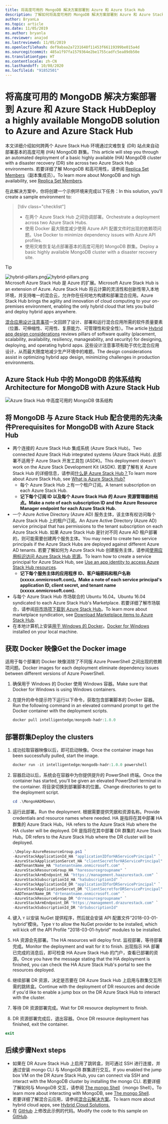 ```yaml
---
title: 将高度可用的 MongoDB 解决方案部署到 Azure 和 Azure Stack Hub
description: 了解如何将高度可用的 MongoDB 解决方案部署到 Azure 和 Azure Stack Hub
author: BryanLa
ms.topic: article
ms.date: 11/05/2019
ms.author: bryanla
ms.reviewer: anajod
ms.lastreviewed: 11/05/2019
ms.openlocfilehash: def9abaa2a7231648f11453f66119399be015a4d
ms.sourcegitcommit: 485a1f97fa1579364e2be1755cadfc5ea89db50e
ms.translationtype: HT
ms.contentlocale: zh-CN
ms.lasthandoff: 10/08/2020
ms.locfileid: "91852501"
---
```

# <a name="deploy-a-highly-available-mongodb-solution-to-azure-and-azure-stack-hub"></a><span data-ttu-id="e4efb-103">将高度可用的 MongoDB 解决方案部署到 Azure 和 Azure Stack Hub</span><span class="sxs-lookup"><span data-stu-id="e4efb-103">Deploy a highly available MongoDB solution to Azure and Azure Stack Hub</span></span>

<span data-ttu-id="e4efb-104">本文详细介绍如何跨两个 Azure Stack Hub 环境通过灾难恢复 (DR) 站点来自动部署基本的高度可用 (HA) MongoDB 群集。</span><span class="sxs-lookup"><span data-stu-id="e4efb-104">This article will step you through an automated deployment of a basic highly available (HA) MongoDB cluster with a disaster recovery (DR) site across two Azure Stack Hub environments.</span></span> <span data-ttu-id="e4efb-105">若要详细了解 MongoDB 和高可用性，请参阅 [Replica Set Members](https://docs.mongodb.com/manual/core/replica-set-members/)（副本集成员）。</span><span class="sxs-lookup"><span data-stu-id="e4efb-105">To learn more about MongoDB and high availability, see [Replica Set Members](https://docs.mongodb.com/manual/core/replica-set-members/).</span></span>

<span data-ttu-id="e4efb-106">在此解决方案中，你将创建一个示例环境来完成以下任务：</span><span class="sxs-lookup"><span data-stu-id="e4efb-106">In this solution, you'll create a sample environment to:</span></span>

> [!div class="checklist"]
> - <span data-ttu-id="e4efb-107">在两个 Azure Stack Hub 之间协调部署。</span><span class="sxs-lookup"><span data-stu-id="e4efb-107">Orchestrate a deployment across two Azure Stack Hubs.</span></span>
> - <span data-ttu-id="e4efb-108">使用 Docker 最大限度减少使用 Azure API 配置文件时出现的依赖项问题。</span><span class="sxs-lookup"><span data-stu-id="e4efb-108">Use Docker to minimize dependency issues with Azure API profiles.</span></span>
> - <span data-ttu-id="e4efb-109">使用灾难恢复站点部署基本的高度可用的 MongoDB 群集。</span><span class="sxs-lookup"><span data-stu-id="e4efb-109">Deploy a basic highly available MongoDB cluster with a disaster recovery site.</span></span>

> [!Tip]  
> <span data-ttu-id="e4efb-110">![hybrid-pillars.png](./media/solution-deployment-guide-cross-cloud-scaling/hybrid-pillars.png)</span><span class="sxs-lookup"><span data-stu-id="e4efb-110">![hybrid-pillars.png](./media/solution-deployment-guide-cross-cloud-scaling/hybrid-pillars.png)</span></span>  
> <span data-ttu-id="e4efb-111">Microsoft Azure Stack Hub 是 Azure 的扩展。</span><span class="sxs-lookup"><span data-stu-id="e4efb-111">Microsoft Azure Stack Hub is an extension of Azure.</span></span> <span data-ttu-id="e4efb-112">Azure Stack Hub 将云计算的灵活性和创新性带入本地环境，并支持唯一的混合云，允许你在任何地方构建和部署混合应用。</span><span class="sxs-lookup"><span data-stu-id="e4efb-112">Azure Stack Hub brings the agility and innovation of cloud computing to your on-premises environment, enabling the only hybrid cloud that lets you build and deploy hybrid apps anywhere.</span></span>  
> 
> <span data-ttu-id="e4efb-113">[混合应用设计注意事项](overview-app-design-considerations.md)一文回顾了设计、部署和运行混合应用所需的软件质量要素（位置、可伸缩性、可用性、复原能力、可管理性和安全性）。</span><span class="sxs-lookup"><span data-stu-id="e4efb-113">The article [Hybrid app design considerations](overview-app-design-considerations.md) reviews pillars of software quality (placement, scalability, availability, resiliency, manageability, and security) for designing, deploying, and operating hybrid apps.</span></span> <span data-ttu-id="e4efb-114">这些设计注意事项有助于优化混合应用设计，从而最大限度地减少生产环境中的难题。</span><span class="sxs-lookup"><span data-stu-id="e4efb-114">The design considerations assist in optimizing hybrid app design, minimizing challenges in production environments.</span></span>

## <a name="architecture-for-mongodb-with-azure-stack-hub"></a><span data-ttu-id="e4efb-115">Azure Stack Hub 中的 MongoDB 的体系结构</span><span class="sxs-lookup"><span data-stu-id="e4efb-115">Architecture for MongoDB with Azure Stack Hub</span></span>

![Azure Stack Hub 中高度可用的 MongoDB 体系结构](media/solution-deployment-guide-mongodb-ha/image1.png)

## <a name="prerequisites-for-mongodb-with-azure-stack-hub"></a><span data-ttu-id="e4efb-117">将 MongoDB 与 Azure Stack Hub 配合使用的先决条件</span><span class="sxs-lookup"><span data-stu-id="e4efb-117">Prerequisites for MongoDB with Azure Stack Hub</span></span>

- <span data-ttu-id="e4efb-118">两个连接的 Azure Stack Hub 集成系统 (Azure Stack Hub)。</span><span class="sxs-lookup"><span data-stu-id="e4efb-118">Two connected Azure Stack Hub integrated systems (Azure Stack Hub).</span></span> <span data-ttu-id="e4efb-119">此部署不适用于 Azure Stack 开发工具包 (ASDK)。</span><span class="sxs-lookup"><span data-stu-id="e4efb-119">This deployment doesn't work on the Azure Stack Development Kit (ASDK).</span></span> <span data-ttu-id="e4efb-120">若要了解有关 Azure Stack Hub 的详细信息，请参阅[什么是 Azure Stack Hub？](https://azure.microsoft.com/products/azure-stack/hub/)</span><span class="sxs-lookup"><span data-stu-id="e4efb-120">To learn more about Azure Stack Hub, see [What is Azure Stack Hub?](https://azure.microsoft.com/products/azure-stack/hub/)</span></span>
  - <span data-ttu-id="e4efb-121">每个 Azure Stack Hub 上有一个租户订阅。</span><span class="sxs-lookup"><span data-stu-id="e4efb-121">A tenant subscription on each Azure Stack Hub.</span></span> 
  - <span data-ttu-id="e4efb-122">**记下每个订阅 ID 以及每个 Azure Stack Hub 的 Azure 资源管理器终结点。**</span><span class="sxs-lookup"><span data-stu-id="e4efb-122">**Make a note of each subscription ID and the Azure Resource Manager endpoint for each Azure Stack Hub.**</span></span>
- <span data-ttu-id="e4efb-123">一个 Azure Active Directory (Azure AD) 服务主体，该主体有权访问每个 Azure Stack Hub 上的租户订阅。</span><span class="sxs-lookup"><span data-stu-id="e4efb-123">An Azure Active Directory (Azure AD) service principal that has permissions to the tenant subscription on each Azure Stack Hub.</span></span> <span data-ttu-id="e4efb-124">如果 Azure Stack Hub 是针对不同 Azure AD 租户部署的，则可能需要创建两个服务主体。</span><span class="sxs-lookup"><span data-stu-id="e4efb-124">You may need to create two service principals if the Azure Stack Hubs are deployed against different Azure AD tenants.</span></span> <span data-ttu-id="e4efb-125">若要了解如何为 Azure Stack Hub 创建服务主体，请参阅[使用应用标识访问 Azure Stack Hub 资源](/azure-stack/user/azure-stack-create-service-principals)。</span><span class="sxs-lookup"><span data-stu-id="e4efb-125">To learn how to create a service principal for Azure Stack Hub, see [Use an app identity to access Azure Stack Hub resources](/azure-stack/user/azure-stack-create-service-principals).</span></span>
  - <span data-ttu-id="e4efb-126">**记下每个服务主体的应用程序 ID、客户端密码和租户名称 (xxxxx.onmicrosoft.com)。**</span><span class="sxs-lookup"><span data-stu-id="e4efb-126">**Make a note of each service principal's application ID, client secret, and tenant name (xxxxx.onmicrosoft.com).**</span></span>
- <span data-ttu-id="e4efb-127">与每个 Azure Stack Hub 市场联合的 Ubuntu 16.04。</span><span class="sxs-lookup"><span data-stu-id="e4efb-127">Ubuntu 16.04 syndicated to each Azure Stack Hub's Marketplace.</span></span> <span data-ttu-id="e4efb-128">若要详细了解市场联合，请参阅[将市场项下载到 Azure Stack Hub](/azure-stack/operator/azure-stack-download-azure-marketplace-item)。</span><span class="sxs-lookup"><span data-stu-id="e4efb-128">To learn more about marketplace syndication, see [Download Marketplace items to Azure Stack Hub](/azure-stack/operator/azure-stack-download-azure-marketplace-item).</span></span>
- <span data-ttu-id="e4efb-129">在本地计算机上安装[用于 Windows 的 Docker](https://docs.docker.com/docker-for-windows/)。</span><span class="sxs-lookup"><span data-stu-id="e4efb-129">[Docker for Windows](https://docs.docker.com/docker-for-windows/) installed on your local machine.</span></span>

## <a name="get-the-docker-image"></a><span data-ttu-id="e4efb-130">获取 Docker 映像</span><span class="sxs-lookup"><span data-stu-id="e4efb-130">Get the Docker image</span></span>

<span data-ttu-id="e4efb-131">适用于每个部署的 Docker 映像消除了不同版 Azure PowerShell 之间出现的依赖项问题。</span><span class="sxs-lookup"><span data-stu-id="e4efb-131">Docker images for each deployment eliminate dependency issues between different versions of Azure PowerShell.</span></span>

1. <span data-ttu-id="e4efb-132">确保用于 Windows 的 Docker 使用 Windows 容器。</span><span class="sxs-lookup"><span data-stu-id="e4efb-132">Make sure that Docker for Windows is using Windows containers.</span></span>
2. <span data-ttu-id="e4efb-133">在提升的命令提示符下运行以下命令，获取包含部署脚本的 Docker 容器。</span><span class="sxs-lookup"><span data-stu-id="e4efb-133">Run the following command in an elevated command prompt to get the Docker container with the deployment scripts.</span></span>

    ```powershell  
    docker pull intelligentedge/mongodb-hadr:1.0.0
    ```

## <a name="deploy-the-clusters"></a><span data-ttu-id="e4efb-134">部署群集</span><span class="sxs-lookup"><span data-stu-id="e4efb-134">Deploy the clusters</span></span>

1. <span data-ttu-id="e4efb-135">成功拉取容器映像以后，即可启动映像。</span><span class="sxs-lookup"><span data-stu-id="e4efb-135">Once the container image has been successfully pulled, start the image.</span></span>

    ```powershell  
    docker run -it intelligentedge/mongodb-hadr:1.0.0 powershell
    ```

2. <span data-ttu-id="e4efb-136">容器启动以后，系统会在容器中为你提供提升的 PowerShell 终端。</span><span class="sxs-lookup"><span data-stu-id="e4efb-136">Once the container has started, you'll be given an elevated PowerShell terminal in the container.</span></span> <span data-ttu-id="e4efb-137">将目录切换到部署脚本的位置。</span><span class="sxs-lookup"><span data-stu-id="e4efb-137">Change directories to get to the deployment script.</span></span>

    ```powershell  
    cd .\MongoHADRDemo\
    ```

3. <span data-ttu-id="e4efb-138">运行此部署。</span><span class="sxs-lookup"><span data-stu-id="e4efb-138">Run the deployment.</span></span> <span data-ttu-id="e4efb-139">根据需要提供凭据和资源名称。</span><span class="sxs-lookup"><span data-stu-id="e4efb-139">Provide credentials and resource names where needed.</span></span> <span data-ttu-id="e4efb-140">HA 是指将在其中部署 HA 群集的 Azure Stack Hub。</span><span class="sxs-lookup"><span data-stu-id="e4efb-140">HA refers to the Azure Stack Hub where the HA cluster will be deployed.</span></span> <span data-ttu-id="e4efb-141">DR 是指将在其中部署 DR 群集的 Azure Stack Hub。</span><span class="sxs-lookup"><span data-stu-id="e4efb-141">DR refers to the Azure Stack Hub where the DR cluster will be deployed.</span></span>

    ```powershell
    .\Deploy-AzureResourceGroup.ps1 `
    -AzureStackApplicationId_HA "applicationIDforHAServicePrincipal" `
    -AzureStackApplicationSercet_HA "clientSecretforHAServicePrincipal" `
    -AADTenantName_HA "hatenantname.onmicrosoft.com" `
    -AzureStackResourceGroup_HA "haresourcegroupname" `
    -AzureStackArmEndpoint_HA "https://management.haazurestack.com" `
    -AzureStackSubscriptionId_HA "haSubscriptionId" `
    -AzureStackApplicationId_DR "applicationIDforDRServicePrincipal" `
    -AzureStackApplicationSercet_DR "ClientSecretforDRServicePrincipal" `
    -AADTenantName_DR "drtenantname.onmicrosoft.com" `
    -AzureStackResourceGroup_DR "drresourcegroupname" `
    -AzureStackArmEndpoint_DR "https://management.drazurestack.com" `
    -AzureStackSubscriptionId_DR "drSubscriptionId"
    ```

4. <span data-ttu-id="e4efb-142">键入 `Y` 以安装 NuGet 提供程序，然后就会安装 API 配置文件“2018-03-01-hybrid”模块。</span><span class="sxs-lookup"><span data-stu-id="e4efb-142">Type `Y` to allow the NuGet provider to be installed, which will kick off the API Profile "2018-03-01-hybrid" modules to be installed.</span></span>

5. <span data-ttu-id="e4efb-143">HA 资源会先部署。</span><span class="sxs-lookup"><span data-stu-id="e4efb-143">The HA resources will deploy first.</span></span> <span data-ttu-id="e4efb-144">监视部署，等待部署完成。</span><span class="sxs-lookup"><span data-stu-id="e4efb-144">Monitor the deployment and wait for it to finish.</span></span> <span data-ttu-id="e4efb-145">出现指示 HA 部署已完成的消息后，即可检查 HA Azure Stack Hub 的门户，查看已部署的资源。</span><span class="sxs-lookup"><span data-stu-id="e4efb-145">Once you have the message stating that the HA deployment is finished, you can check the HA Azure Stack Hub's portal to see the resources deployed.</span></span>

6. <span data-ttu-id="e4efb-146">继续部署 DR 资源，决定是否要在 DR Azure Stack Hub 上启用与群集交互所需的跳转盒。</span><span class="sxs-lookup"><span data-stu-id="e4efb-146">Continue with the deployment of DR resources and decide if you'd like to enable a jump box on the DR Azure Stack Hub to interact with the cluster.</span></span>

7. <span data-ttu-id="e4efb-147">等待 DR 资源部署完成。</span><span class="sxs-lookup"><span data-stu-id="e4efb-147">Wait for DR resource deployment to finish.</span></span>

8. <span data-ttu-id="e4efb-148">DR 资源部署完成后，退出容器。</span><span class="sxs-lookup"><span data-stu-id="e4efb-148">Once DR resource deployment has finished, exit the container.</span></span>

  ```powershell
  exit
  ```

## <a name="next-steps"></a><span data-ttu-id="e4efb-149">后续步骤</span><span class="sxs-lookup"><span data-stu-id="e4efb-149">Next steps</span></span>

- <span data-ttu-id="e4efb-150">如果在 DR Azure Stack Hub 上启用了跳转盒，则可通过 SSH 进行连接，并通过安装 mongo CLI 与 MongoDB 群集进行交互。</span><span class="sxs-lookup"><span data-stu-id="e4efb-150">If you enabled the jump box VM on the DR Azure Stack Hub, you can connect via SSH and interact with the MongoDB cluster by installing the mongo CLI.</span></span> <span data-ttu-id="e4efb-151">若要详细了解如何与 MongoDB 交互，请参阅 [The mongo Shell](https://docs.mongodb.com/manual/mongo/)（mongo Shell）。</span><span class="sxs-lookup"><span data-stu-id="e4efb-151">To learn more about interacting with MongoDB, see [The mongo Shell](https://docs.mongodb.com/manual/mongo/).</span></span>
- <span data-ttu-id="e4efb-152">若要详细了解混合云应用，请参阅[混合云解决方案](/azure-stack/user/)。</span><span class="sxs-lookup"><span data-stu-id="e4efb-152">To learn more about hybrid cloud apps, see [Hybrid Cloud Solutions.](/azure-stack/user/)</span></span>
- <span data-ttu-id="e4efb-153">在 [GitHub](https://github.com/Azure-Samples/azure-intelligent-edge-patterns) 上修改此示例的代码。</span><span class="sxs-lookup"><span data-stu-id="e4efb-153">Modify the code to this sample on [GitHub](https://github.com/Azure-Samples/azure-intelligent-edge-patterns).</span></span>